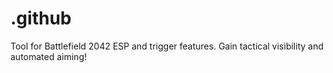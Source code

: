 # .github
Tool for Battlefield 2042 ESP and trigger features. Gain tactical visibility and automated aiming!
